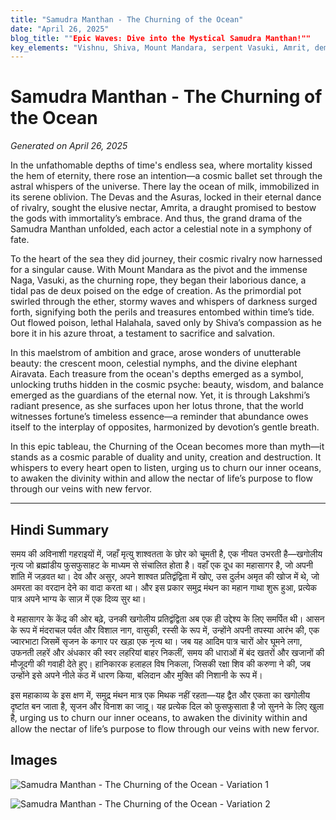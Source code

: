 ```yaml
---
title: "Samudra Manthan - The Churning of the Ocean"
date: "April 26, 2025"
blog_title: ""Epic Waves: Dive into the Mystical Samudra Manthan!""
key_elements: "Vishnu, Shiva, Mount Mandara, serpent Vasuki, Amrit, demons and gods in cosmic churning"
---
```


# Samudra Manthan - The Churning of the Ocean

*Generated on April 26, 2025*

In the unfathomable depths of time's endless sea, where mortality kissed the hem of eternity, there rose an intention—a cosmic ballet set through the astral whispers of the universe. There lay the ocean of milk, immobilized in its serene oblivion. The Devas and the Asuras, locked in their eternal dance of rivalry, sought the elusive nectar, Amrita, a draught promised to bestow the gods with immortality’s embrace. And thus, the grand drama of the Samudra Manthan unfolded, each actor a celestial note in a symphony of fate.

To the heart of the sea they did journey, their cosmic rivalry now harnessed for a singular cause. With Mount Mandara as the pivot and the immense Naga, Vasuki, as the churning rope, they began their laborious dance, a tidal pas de deux poised on the edge of creation. As the primordial pot swirled through the ether, stormy waves and whispers of darkness surged forth, signifying both the perils and treasures entombed within time’s tide. Out flowed poison, lethal Halahala, saved only by Shiva’s compassion as he bore it in his azure throat, a testament to sacrifice and salvation.

In this maelstrom of ambition and grace, arose wonders of unutterable beauty: the crescent moon, celestial nymphs, and the divine elephant Airavata. Each treasure from the ocean's depths emerged as a symbol, unlocking truths hidden in the cosmic psyche: beauty, wisdom, and balance emerged as the guardians of the eternal now. Yet, it is through Lakshmi’s radiant presence, as she surfaces upon her lotus throne, that the world witnesses fortune’s timeless essence—a reminder that abundance owes itself to the interplay of opposites, harmonized by devotion’s gentle breath.

In this epic tableau, the Churning of the Ocean becomes more than myth—it stands as a cosmic parable of duality and unity, creation and destruction. It whispers to every heart open to listen, urging us to churn our inner oceans, to awaken the divinity within and allow the nectar of life’s purpose to flow through our veins with new fervor.

---

## Hindi Summary

समय की अविनाशी गहराइयों में, जहाँ मृत्यु शाश्वतता के छोर को चूमती है, एक नीयत उभरती है—खगोलीय नृत्य जो ब्रह्मांडीय फुसफुसाहट के माध्यम से संचालित होता है। वहाँ एक दूध का महासागर है, जो अपनी शांति में जड़वत था। देव और असुर, अपने शाश्वत प्रतिद्वंद्विता में खोए, उस दुर्लभ अमृत की खोज में थे, जो अमरता का वरदान देने का वादा करता था। और इस प्रकार समुद्र मंथन का महान गाथा शुरू हुआ, प्रत्येक पात्र अपने भाग्य के साज़ में एक दिव्य सुर था।

वे महासागर के केंद्र की ओर बढ़े, उनकी खगोलीय प्रतिद्वंद्विता अब एक ही उद्देश्य के लिए समर्पित थी। आसन के रूप में मंदराचल पर्वत और विशाल नाग, वासुकी, रस्सी के रूप में, उन्होंने अपनी तपस्या आरंभ की, एक ज्वारभाटा जिसमें सृजन के कगार पर खड़ा एक नृत्य था। जब यह आदिम पात्र चारों ओर घूमने लगा, उफनती लहरें और अंधकार की स्वर लहरियां बाहर निकलीं, समय की धाराओं में बंद खतरों और खजानों की मौजूदगी की गवाही देते हुए। हानिकारक हलाहल विष निकला, जिसकी रक्षा शिव की करुणा ने की, जब उन्होंने इसे अपने नीले कंठ में धारण किया, बलिदान और मुक्ति की निशानी के रूप में।

इस महाकाव्य के इस क्षण में, समुद्र मंथन मात्र एक मिथक नहीं रहता—यह द्वैत और एकता का खगोलीय दृष्टांत बन जाता है, सृजन और विनाश का जादू। यह प्रत्येक दिल को फुसफुसाता है जो सुनने के लिए खुला है, urging us to churn our inner oceans, to awaken the divinity within and allow the nectar of life’s purpose to flow through our veins with new fervor.

## Images

![Samudra Manthan - The Churning of the Ocean - Variation 1](https://oaidalleapiprodscus.blob.core.windows.net/private/org-J70Xqapa45MPR5XAo7pBs9K6/user-t32ELGEj2UVajMpjeMSrxF1Z/img-9ROSXGo2bgHgqbXw6f8F6JJq.png?st=2025-04-30T21%3A18%3A45Z&se=2025-04-30T23%3A18%3A45Z&sp=r&sv=2024-08-04&sr=b&rscd=inline&rsct=image/png&skoid=cc612491-d948-4d2e-9821-2683df3719f5&sktid=a48cca56-e6da-484e-a814-9c849652bcb3&skt=2025-04-30T00%3A04%3A15Z&ske=2025-05-01T00%3A04%3A15Z&sks=b&skv=2024-08-04&sig=4uwgBjoGYHcGJ31b1tuDHnKIklC5bx1if6ICcsWnooY%3D)

![Samudra Manthan - The Churning of the Ocean - Variation 2](https://oaidalleapiprodscus.blob.core.windows.net/private/org-J70Xqapa45MPR5XAo7pBs9K6/user-t32ELGEj2UVajMpjeMSrxF1Z/img-I9kWqMIAnzjsVhn2L8NRbyMf.png?st=2025-04-30T21%3A19%3A20Z&se=2025-04-30T23%3A19%3A20Z&sp=r&sv=2024-08-04&sr=b&rscd=inline&rsct=image/png&skoid=cc612491-d948-4d2e-9821-2683df3719f5&sktid=a48cca56-e6da-484e-a814-9c849652bcb3&skt=2025-04-29T23%3A30%3A49Z&ske=2025-04-30T23%3A30%3A49Z&sks=b&skv=2024-08-04&sig=vk2nY22aUEuDBnRrEj%2BeSCIYB1bQUGgOkkr9ol/decA%3D)
